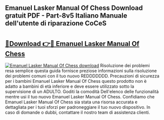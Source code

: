 ## Emanuel Lasker Manual Of Chess Download gratuit PDF - Part-8v5 Italiano Manuale dell'utente di riparazione CoCeS

# <h2><a href="http://dfelv12.blite.top/?on=Emanuel+Lasker+Manual+Of+Chess">🔗Download 👉🔴 Emanuel Lasker Manual Of Chess</a></h2>

[![Emanuel Lasker Manual Of Chess download](https://i.imgur.com/lujVjoI.png)](http://dfelv12.blite.top/?on=Emanuel+Lasker+Manual+Of+Chess)
Risoluzione dei problemi resa semplice questa guida fornisce preziose informazioni sulla risoluzione dei problemi comuni con il tuo nuovo REDDDDDDD. Precauzioni di sicurezza per i bambini Emanuel Lasker Manual Of Chess questo prodotto non è adatto a bambini di età inferiore e deve essere utilizzato sotto la supervisione di un ADULTO. Goditi la comodità Dell'elenco delle funzionalità mentre usi il tuo nuovo Emanuel Lasker Manual Of Chess. Confidiamo che Emanuel Lasker Manual Of Chess sia stata una risorsa accurata e dettagliata per i tuoi sforzi per padroneggiare il tuo nuovo dispositivo. In caso di domande o dubbi, contattare il nostro team di assistenza clienti.
